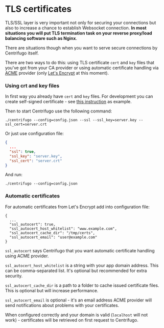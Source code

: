 # TLS certificates

TLS/SSL layer is very important not only for securing your connections but also to increase a
chance to establish Websocket connection. **In most situations you will put TLS termination task
on your reverse proxy/load balancing software such as Nginx**.

There are situations though when you want to serve secure connections by Centrifugo itself.

There are two ways to do this: using TLS certificate `cert` and `key` files that you've got
from your CA provider or using automatic certificate handling via [ACME](https://ietf-wg-acme.github.io/acme/) provider (only
[Let's Encrypt](https://letsencrypt.org/) at this moment).

### Using crt and key files

In first way you already have `cert` and `key` files. For development you can create self-signed
certificate - see [this instruction](https://devcenter.heroku.com/articles/ssl-certificate-self) as
example.

Then to start Centrifugo use the following command:

```
./centrifugo --config=config.json --ssl --ssl_key=server.key --ssl_cert=server.crt
```

Or just use configuration file:

```json
{
  ...
  "ssl": true,
  "ssl_key": "server.key",
  "ssl_cert": "server.crt"
}
```

And run:

```
./centrifugo --config=config.json
```

### Automatic certificates

For automatic certificates from Let's Encrypt add into configuration file:

```
{
  ...
  "ssl_autocert": true,
  "ssl_autocert_host_whitelist": "www.example.com",
  "ssl_autocert_cache_dir": "/tmp/certs",
  "ssl_autocert_email": "user@example.com"
}
```

`ssl_autocert` says Centrifugo that you want automatic certificate handling using ACME provider.

`ssl_autocert_host_whitelist` is a string with your app domain address. This can be comma-separated
list. It's optional but recommended for extra security.

`ssl_autocert_cache_dir` is a path to a folder to cache issued certificate files. This is optional
but will increase performance.

`ssl_autocert_email` is optional - it's an email address ACME provider will send notifications
about problems with your certificates.

When configured correctly and your domain is valid (`localhost` will not work) - certificates
will be retrieved on first request to Centrifugo.
